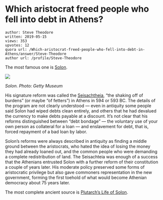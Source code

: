 # Which aristocrat freed people who fell into debt in Athens?

	author: Steve Theodore
	written: 2019-05-15
	views: 353
	upvotes: 12
	quora url: /Which-aristocrat-freed-people-who-fell-into-debt-in-Athens/answer/Steve-Theodore
	author url: /profile/Steve-Theodore


The most famous one is [Solon](https://en.wikipedia.org/wiki/Solon).

![](https://qph.fs.quoracdn.net/main-qimg-6e53132a2560cdbfa47f8c3968dac502)

_Solon. Photo: Getty Museum_ 

His signature reform was called the [Seisachtheia](https://en.wikipedia.org/wiki/Seisachtheia), “the shaking off of burdens” (or maybe “of fetters”) in Athens in 594 or 593 BC. The details of the program are not clearly understood — even in antiquity some people said Solon had wiped debts clean entirely, and others that he had devalued the currency to make debts payable at a discount. It’s not clear that his reforms distinguished between “debt bondage” — the voluntary use of your own person as collateral for a loan — and enslavement for debt, that is, forced repayment of a bad loan by labor.

Solon’s reforms were always described in antiquity as finding a middle ground between the aristocrats, who hated the idea of losing the money they had already loaned out, and the common people who were demanding a complete redistribution of land. The Seisachteia was enough of a success that the Athenians entrusted Solon with a further reform of their constitution a couple of years later. His moderate policy preserved some forms of aristocratic privilege but also gave commoners representation in the new government, forming the first toehold of what would become Athenian democracy about 75 years later.

The most complete ancient source is [Plutarch’s Life of Solon](http://penelope.uchicago.edu/Thayer/E/Roman/Texts/Plutarch/Lives/Solon*.html).

